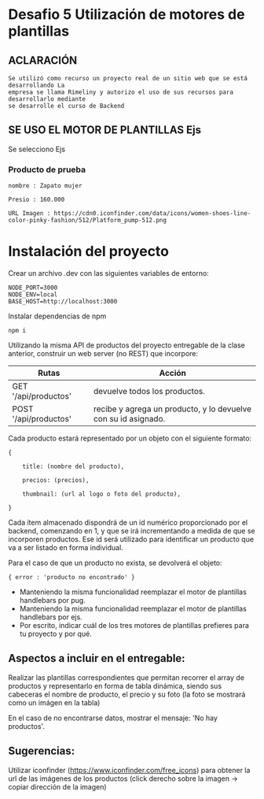 # Desafio 5 Utilización de motores de plantillas

## ACLARACIÓN

    Se utilizó como recurso un proyecto real de un sitio web que se está desarrollando La
    empresa se llama Rimeliny y autorizo el uso de sus recursos para desarrollarlo mediante
    se desarrolle el curso de Backend

## SE USO EL MOTOR DE PLANTILLAS Ejs

Se selecciono Ejs

### Producto de prueba

    nombre : Zapato mujer

    Presio : 160.000

    URL Imagen : https://cdn0.iconfinder.com/data/icons/women-shoes-line-color-pinky-fashion/512/Platform_pump-512.png

# Instalación del proyecto

Crear un archivo .dev con las siguientes variables de entorno:

    NODE_PORT=3000
    NODE_ENV=local
    BASE_HOST=http://localhost:3000

Instalar dependencias de npm

`npm i`

Utilizando la misma API de productos del proyecto entregable de la clase anterior, construir un web server (no REST) que incorpore:

| Rutas                 | Acción                                                         |
| --------------------- | -------------------------------------------------------------- |
| GET '/api/productos'  | devuelve todos los productos.                                  |
| POST '/api/productos' | recibe y agrega un producto, y lo devuelve con su id asignado. |

Cada producto estará representado por un objeto con el siguiente formato:

    {

        title: (nombre del producto),

        precios: (precios),

        thumbnail: (url al logo o foto del producto),

    }

Cada ítem almacenado dispondrá de un id numérico proporcionado por el backend, comenzando en 1, y que se irá incrementando a medida de que se incorporen productos. Ese id será utilizado para identificar un producto que va a ser listado en forma individual.

Para el caso de que un producto no exista, se devolverá el objeto:

`{ error : 'producto no encontrado' }`

- Manteniendo la misma funcionalidad reemplazar el motor de plantillas handlebars por pug.
- Manteniendo la misma funcionalidad reemplazar el motor de plantillas handlebars por ejs.
- Por escrito, indicar cuál de los tres motores de plantillas prefieres para tu proyecto y por qué.

## Aspectos a incluir en el entregable:

Realizar las plantillas correspondientes que permitan recorrer el array de productos y representarlo en forma de tabla dinámica, siendo sus cabeceras el nombre de producto, el precio y su foto (la foto se mostrará como un imágen en la tabla)

En el caso de no encontrarse datos, mostrar el mensaje: 'No hay productos'.

## Sugerencias:

Utilizar iconfinder (https://www.iconfinder.com/free_icons) para obtener la url de las imágenes de los productos (click derecho sobre la imagen -> copiar dirección de la imagen)
